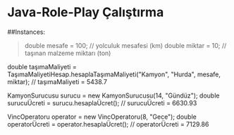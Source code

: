 # Java-Role-Play Çalıştırma
##Instances:
>double mesafe = 100; // yolculuk mesafesi (km)
double miktar = 10; // taşınan malzeme miktarı (ton)

double taşımaMaliyeti = TaşımaMaliyetiHesap.hesaplaTaşımaMaliyeti("Kamyon", "Hurda", mesafe, miktar);
// taşımaMaliyeti = 5438.7

KamyonSurucusu surucu = new KamyonSurucusu(14, "Gündüz");
double surucuÜcreti = surucu.hesaplaÜcret();
// surucuÜcreti = 6630.93

VincOperatoru operator = new VincOperatoru(8, "Gece");
double operatorÜcreti = operator.hesaplaÜcret();
// operatorÜcreti = 7129.86

